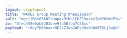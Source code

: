 ```yaml
---
layout: cryptopost
title: "WAVES Group Meeting WhenIsGood"
salt: "dg+j1BKx83AN2rH4pqx9YWs1CHZ19arxxIpKfKbN+PY="
iv: "5fec444e0ab5d01dee9fa50fba7c55cc"
payload: "+0ny7HB0nxer8E2kZJwbZWPs2UvXUOmBTDLj1wQn"
---
```


